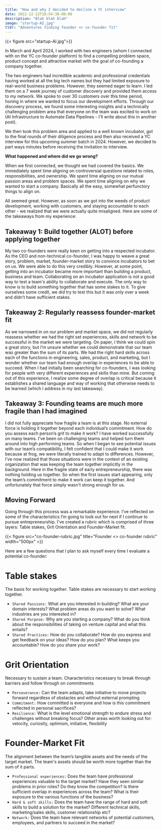 ```yaml
---
title: "How and why I decided to decline a YC interview"
date: 2022-12-22T18:54:38-08:00
description: "Blah blah blah"
image: "startup-AI.jpg"
tldr: "Adventures finding founder <> co-founder fit"
---
```


{{< figure src="startup-AI.jpg">}}

In March and April 2024, I worked with two engineers (whom I connected with on the YC co-founder platform) to find a compelling problem space, product concept and attractive market with the goal of co-founding a company together.

The two engineers had incredible academic and professional credentials having worked at all the big tech names but they had limited exposure to real-world business problems. However, they seemed eager to learn. I led them on a 7 week journey of customer discovery and provided them access to my network. We spoke to over 30 customers over this time period, honing in where we wanted to focus our development efforts. Through our discovery process, we found some interesting insights and a technically challenging problem area that everyone on the team was excited to work on (AI Infrastructure to Automate Data Pipelines - I'll write about this in another post).

We then took this problem area and applied to a well known incubator, got to the final rounds of their diligence process and then also received a YC interview for this upcoming summer batch in 2024. However, we decided to part ways minutes before receiving the invitation to interview.

**What happened and where did we go wrong?**

When we first connected, we thought we had covered the basics. We immediately spent time aligning on controversial questions related to roles, responsibilities, and ownership. We spent time aligning on our mutual passion areas and problem spaces. We spent time aligning on why we wanted to start a company. Basically all the easy, somewhat perfunctory things to align on.

All seemed great. However, as soon as we got into the weeds of product development, working with customers, and staying accountable to each other - we realized that we were actually quite misaligned. Here are some of the takeaways from my experience:
 
## Takeaway 1: Build together (ALOT) before applying together

My two co-founders were really keen on getting into a respected incubator. As the CEO and non-technical co-founder, I was happy to weave a great story, problem, market, founder-market story to convince incubators to bet on us. We were able to do this very credibly. However, at some point, getting into an incubator became more important than building a product, business and team. Collaborating on an incubator application is not a good way to test a team's ability to collaborate and execute. The only way to know is to build something together that has some stakes to it. To give ourselves some credit, we did try to test this but it was only over a week and didn’t have sufficient stakes. 

## Takeaway 2: Regularly reassess founder-market fit 

As we narrowed in on our problem and market space, we did not regularly reassess whether we had the right set experiences, skills and network to be successful in the market we were targeting. On paper, I think we could spin a great story, but I’m unsure whether we could demonstrate that our team was greater than the sum of its parts. We had the right hard skills across each of the functions in engineering, sales, product, and marketing, but I wonder whether our team had enough overlap in experiences to be able to succeed. When I had initially been searching for co-founders, I was looking for people with very different experiences and skills than mine. But coming out of this experience, I realize some degree of overlap is critical because it establishes a shared language and way of working that otherwise needs to be learned (which I address in my last takeaway).

## Takeaway 3: Founding teams are much more fragile than I had imagined

I did not fully appreciate how fragile a team is at this stage. No external force is holding it together beyond each individual’s commitment. How do you assess each person’s grit to make it work? I have worked successfully on many teams. I’ve been on challenging teams and helped turn them around into high performing teams. So when I began to see potential issues with our team’s compatibility, I felt confident that I could make it work because at frog, we were literally trained to adapt to differences. However, I’ve now realized that those situations were in the context of an existing organization that was keeping the team together implicitly in the background. Here in the fragile state of early entrepreneurship, there was nothing holding us together. So when the first issues start appearing, only the team’s commitment to make it work can keep it together. And unfortunately that force simply wasn't strong enough for us.

## Moving Forward

Going through this process was a remarkable experience. I’ve reflected on some of the characteristics I’m going to look out for next if I continue to pursue entrepreneurship. I've created a rubric which is comprised of three layers: Table stakes, Grit Orientation and Founder-Market fit.

{{< figure src="co-founder-rubric.jpg" title="Founder <> co-founder rubric" width="500px" >}}

Here are a few questions that I plan to ask myself every time I evaluate a potential co-founder:

# Table stakes
The basis for working together. Table stakes are necessary to start working together.
- `Shared Passions:` What are you interested in building? What are your domain interests? What problem areas do you want to solve? What industries are you interested in?
- `Shared Purpose:` Why are you starting a company? What do you think about the responsibilities of taking on venture capital and what this entails?
- `Shared Practices:` How do you collaborate? How do you express and get feedback on your ideas? How do you plan? What keeps you accountable? How do you share your work?

# Grit Orientation 
Necessary to sustain a team. Characteristics necessary to break through barriers and follow through on commitments 
- `Perseverance:` Can the team adapts, take initiative to move projects forward regardless of obstacles and without external prompting
- `Commitment:` How committed is everyone and how is this commitment reflected in personal sacrifices?
- `Resilience:` What is the level emotional strength to endure stress and challenges without breaking focus?
Other areas worth looking out for: velocity, curiosity, optimism, initiative, flexibility

# Founder-Market Fit
The alignment between the team’s tangible assets and the needs of the target market. The team's assets should be worth more together than the sum of it parts. 
- `Professional experiences:` Does the team have professional experiences valuable to the target market? Have they seen similar problems in prior roles? Do they know the competition? Is there sufficient overlap in experiences across the team? What is their exposure to the various functions of the business?
- `Hard & soft skills:` Does the team have the range of hard and soft skills to build a solution for the market? Different technical skills, marketing/sales skills, customer relationship etc?
- `Network:` Does the team have relevant networks of potential customers, employees, and partners to succeed in the market? 

 
